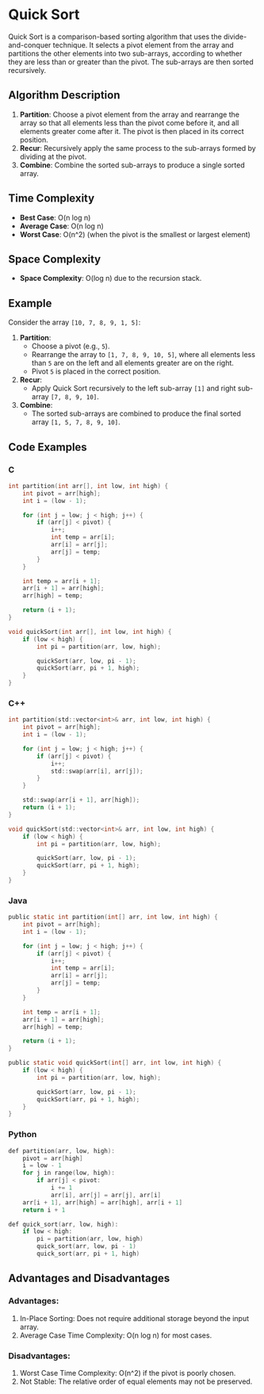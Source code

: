 # Quick Sort

Quick Sort is a comparison-based sorting algorithm that uses the divide-and-conquer technique. It selects a pivot element from the array and partitions the other elements into two sub-arrays, according to whether they are less than or greater than the pivot. The sub-arrays are then sorted recursively.

## Algorithm Description

1. **Partition**: Choose a pivot element from the array and rearrange the array so that all elements less than the pivot come before it, and all elements greater come after it. The pivot is then placed in its correct position.
2. **Recur**: Recursively apply the same process to the sub-arrays formed by dividing at the pivot.
3. **Combine**: Combine the sorted sub-arrays to produce a single sorted array.

## Time Complexity

- **Best Case**: O(n log n)
- **Average Case**: O(n log n)
- **Worst Case**: O(n^2) (when the pivot is the smallest or largest element)

## Space Complexity

- **Space Complexity**: O(log n) due to the recursion stack.

## Example

Consider the array `[10, 7, 8, 9, 1, 5]`:

1. **Partition**:
   - Choose a pivot (e.g., `5`).
   - Rearrange the array to `[1, 7, 8, 9, 10, 5]`, where all elements less than `5` are on the left and all elements greater are on the right.
   - Pivot `5` is placed in the correct position.
2. **Recur**:
   - Apply Quick Sort recursively to the left sub-array `[1]` and right sub-array `[7, 8, 9, 10]`.
3. **Combine**:
   - The sorted sub-arrays are combined to produce the final sorted array `[1, 5, 7, 8, 9, 10]`.

## Code Examples

### C

```c
int partition(int arr[], int low, int high) {
    int pivot = arr[high];
    int i = (low - 1);

    for (int j = low; j < high; j++) {
        if (arr[j] < pivot) {
            i++;
            int temp = arr[i];
            arr[i] = arr[j];
            arr[j] = temp;
        }
    }

    int temp = arr[i + 1];
    arr[i + 1] = arr[high];
    arr[high] = temp;

    return (i + 1);
}

void quickSort(int arr[], int low, int high) {
    if (low < high) {
        int pi = partition(arr, low, high);

        quickSort(arr, low, pi - 1);
        quickSort(arr, pi + 1, high);
    }
}
```

### C++

```c
int partition(std::vector<int>& arr, int low, int high) {
    int pivot = arr[high];
    int i = (low - 1);

    for (int j = low; j < high; j++) {
        if (arr[j] < pivot) {
            i++;
            std::swap(arr[i], arr[j]);
        }
    }

    std::swap(arr[i + 1], arr[high]);
    return (i + 1);
}

void quickSort(std::vector<int>& arr, int low, int high) {
    if (low < high) {
        int pi = partition(arr, low, high);

        quickSort(arr, low, pi - 1);
        quickSort(arr, pi + 1, high);
    }
}

```

### Java

```c
public static int partition(int[] arr, int low, int high) {
    int pivot = arr[high];
    int i = (low - 1);

    for (int j = low; j < high; j++) {
        if (arr[j] < pivot) {
            i++;
            int temp = arr[i];
            arr[i] = arr[j];
            arr[j] = temp;
        }
    }

    int temp = arr[i + 1];
    arr[i + 1] = arr[high];
    arr[high] = temp;

    return (i + 1);
}

public static void quickSort(int[] arr, int low, int high) {
    if (low < high) {
        int pi = partition(arr, low, high);

        quickSort(arr, low, pi - 1);
        quickSort(arr, pi + 1, high);
    }
}

```

### Python

```c
def partition(arr, low, high):
    pivot = arr[high]
    i = low - 1
    for j in range(low, high):
        if arr[j] < pivot:
            i += 1
            arr[i], arr[j] = arr[j], arr[i]
    arr[i + 1], arr[high] = arr[high], arr[i + 1]
    return i + 1

def quick_sort(arr, low, high):
    if low < high:
        pi = partition(arr, low, high)
        quick_sort(arr, low, pi - 1)
        quick_sort(arr, pi + 1, high)

```

## Advantages and Disadvantages

### Advantages:

1. In-Place Sorting: Does not require additional storage beyond the input array.
2. Average Case Time Complexity: O(n log n) for most cases.

### Disadvantages:

1. Worst Case Time Complexity: O(n^2) if the pivot is poorly chosen.
2. Not Stable: The relative order of equal elements may not be preserved.
